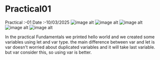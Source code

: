 # Practical01
Practical :-01  Date :-10/03/2025
![image alt](https://github.com/JathusikaSabunthararajan/Practical01/blob/main/Screenshot%20(12).png)
![image alt](https://github.com/JathusikaSabunthararajan/Practical01/blob/main/Screenshot%20(13).png)
![image alt](https://github.com/JathusikaSabunthararajan/Practical01/blob/main/Screenshot%20(14).png)
![image alt](https://github.com/JathusikaSabunthararajan/Practical01/blob/main/Screenshot%20(15).png)
![image alt](https://github.com/JathusikaSabunthararajan/Practical01/blob/main/Screenshot%20(16).png)

In the practical Fundamentals we printed hello world and we created some variables using let and var type.
the main difference between var and let is var doesn't worried about duplicated variables and it will take last variable.
but var consider this, so using var is better.
